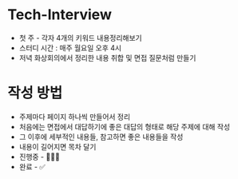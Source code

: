 # Tech-Interview

- 첫 주 - 각자 4개의 키워드 내용정리해보기
- 스터디 시간 : 매주 월요일 오후 4시
- 저녁 화상회의에서 정리한 내용 취합 및 면접 질문처럼 만들기

# 작성 방법

- 주제마다 페이지 하나씩 만들어서 정리
- 처음에는 면접에서 대답하기에 좋은 대답의 형태로 해당 주제에 대해 작성
- 그 이후에 세부적인 내용들, 참고하면 좋은 내용들을 작성
- 내용이 길어지면 목차 달기
- 진행중 -  👩🏻‍💻
- 완료 - ✅
